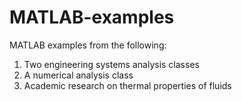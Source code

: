 # MATLAB-examples

MATLAB examples from the following:
1. Two engineering systems analysis classes
1. A numerical analysis class
1. Academic research on thermal properties of fluids
